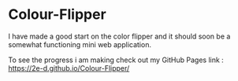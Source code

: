 # Colour-Flipper
I have made a good start on the color flipper and it should soon be a somewhat functioning mini web application.


To see the progress i am making check out my GitHub Pages link : https://2e-d.github.io/Colour-Flipper/
